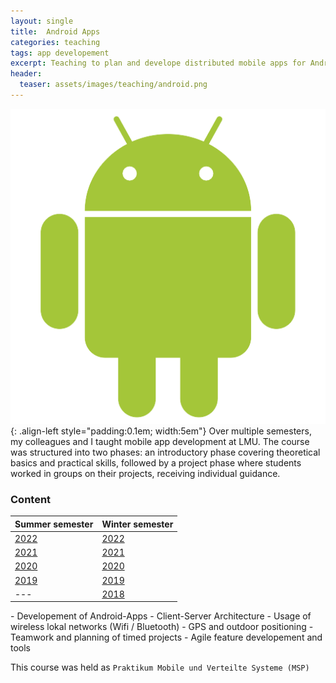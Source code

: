 ```yaml
---
layout: single
title:  Android Apps
categories: teaching 
tags: app developement  
excerpt: Teaching to plan and develope distributed mobile apps for Android as a team.
header:
  teaser: assets/images/teaching/android.png
---
```


![logo](\assets\images\teaching\android.png){: .align-left style="padding:0.1em; width:5em"}
Over multiple semesters, my colleagues and I taught mobile app development at LMU. 
The course was structured into two phases: 
an introductory phase covering theoretical basics and practical skills, followed by a project phase where students worked in groups on their projects, receiving individual guidance.

### Content

<div class="table-right">

| Summer semester | Winter semester |
|       ---       |       ---       |
| [2022](https://www.mobile.ifi.lmu.de/lehrveranstaltungen/praktikum-mobile-und-verteilte-systeme-sose22/) | [2022](https://www.mobile.ifi.lmu.de/lehrveranstaltungen/praktikum-mobile-und-verteilte-systeme-ws2223/)|
| [2021](https://www.mobile.ifi.lmu.de/lehrveranstaltungen/praktikum-mobile-und-verteilte-systeme-sose21/) | [2021](https://www.mobile.ifi.lmu.de/lehrveranstaltungen/praktikum-mobile-und-verteilte-systeme-ws2122/)|
| [2020](https://www.mobile.ifi.lmu.de/lehrveranstaltungen/praktikum-mobile-und-verteilte-systeme-sose20/) | [2020](https://www.mobile.ifi.lmu.de/lehrveranstaltungen/praktikum-mobile-und-verteilte-systeme-ws2021/)|
| [2019](https://www.mobile.ifi.lmu.de/lehrveranstaltungen/msp-sose19/)                                    | [2019](https://www.mobile.ifi.lmu.de/lehrveranstaltungen/praktikum-mobile-und-verteilte-systeme-ws1920/)|
|                                                   ---                                                    | [2018](https://www.mobile.ifi.lmu.de/lehrveranstaltungen/msp-ws1819/)|

</div>
- Developement of Android-Apps
- Client-Server Architecture
- Usage of wireless lokal networks (Wifi / Bluetooth)
- GPS and outdoor positioning
- Teamwork and planning of timed projects
- Agile feature developement and tools

This course was held as `Praktikum Mobile und Verteilte Systeme (MSP)`

